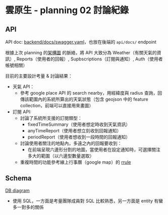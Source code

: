 # 雲原生 - planning 02 討論紀錄

## API

API doc: [backend/docs/swagger.yaml](backend/docs/swagger.yaml)，也放在後端的 `api/docs/` endpoint

根據上次 planning 的[架構圖](https://drive.google.com/file/d/1Dl2NspEq9401AUm3Ivdg21KYSIwlNsx-/view) 的脈絡，將 API 大致分為 Weather（有關天氣的資訊）, Reports（使用者的回報）, Supbscriptions（訂閱與通知）, Auth（使用者帳號相關）

目前的主要設計考量 & 討論結果：

- 天氣 API：
  - 參考 google place API 的 search nearby，用經緯度與 radius 查詢，回傳該範圍內的系統所算出的天氣狀態（包含 geojson 中的 feature collection，前端可以直接用來畫圖）
- 訂閱 API:
  - 討論了系統所支援的訂閱類型：
    - fixedTimeSummary（使用者想定時收到天氣資訊）
    - anyTimeReport（使用者想立刻收到回報通知）
    - periodReport（使用者想收到一段時間的回報通知）
  - 討論使用者關注的地點內，多遠之內的回報要收到：
    - 在前端呈現六邊形分割的地圖，當使用者在設定通知時，可選擇關注多大的範圍（以六邊型數量選取）
  - 重複時間的功能參考線上行事曆（google map）的 [rrule](https://icalendar.org/iCalendar-RFC-5545/3-8-5-3-recurrence-rule.html)

## Schema

[DB diagram](https://dbdiagram.io/d/671f950397a66db9a3851ad9)

- 使用 SQL，一方面是考量團隊成員對 SQL 比較熟悉，另一方面是 entity 有蠻多一對多的關係
